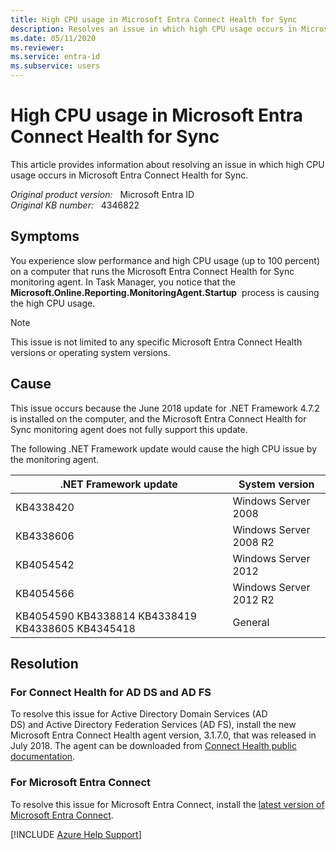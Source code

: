 ```yaml
---
title: High CPU usage in Microsoft Entra Connect Health for Sync
description: Resolves an issue in which high CPU usage occurs in Microsoft Entra Connect Health for Sync.
ms.date: 05/11/2020
ms.reviewer: 
ms.service: entra-id
ms.subservice: users
---
```

# High CPU usage in Microsoft Entra Connect Health for Sync

This article provides information about resolving an issue in which high CPU usage occurs in Microsoft Entra Connect Health for Sync.

_Original product version:_ &nbsp; Microsoft Entra ID  
_Original KB number:_ &nbsp; 4346822

## Symptoms

You experience slow performance and high CPU usage (up to 100 percent) on a computer that runs the Microsoft Entra Connect Health for Sync monitoring agent. In Task Manager, you notice that the **Microsoft.Online.Reporting.MonitoringAgent.Startup**  process is causing the high CPU usage.

> [!NOTE]
> This issue is not limited to any specific Microsoft Entra Connect Health versions or operating system versions.

## Cause

This issue occurs because the June 2018 update for .NET Framework 4.7.2 is installed on the computer, and the Microsoft Entra Connect Health for Sync monitoring agent does not fully support this update.

The following .NET Framework update would cause the high CPU issue by the monitoring agent.

| .NET Framework update| System version|
|---|---|
| KB4338420| Windows Server 2008 |
| KB4338606| Windows Server 2008 R2 |
| KB4054542| Windows Server 2012 |
| KB4054566| Windows Server 2012 R2 |
| KB4054590 KB4338814 KB4338419 KB4338605 KB4345418| General |
  
## Resolution

### For Connect Health for AD DS and AD FS

To resolve this issue for Active Directory Domain Services (AD DS) and Active Directory Federation Services (AD FS), install the new Microsoft Entra Connect Health agent version, 3.1.7.0, that was released in July 2018. The agent can be downloaded from [Connect Health public documentation](/azure/active-directory/connect-health/active-directory-aadconnect-health-agent-install#download-and-install-the-azure-ad-connect-health-agent).

<a name='for-azure-ad-connect'></a>

### For Microsoft Entra Connect

To resolve this issue for Microsoft Entra Connect, install the [latest version of Microsoft Entra Connect](https://go.microsoft.com/fwlink/?LinkId=615771).

[!INCLUDE [Azure Help Support](../../includes/azure-help-support.md)]
